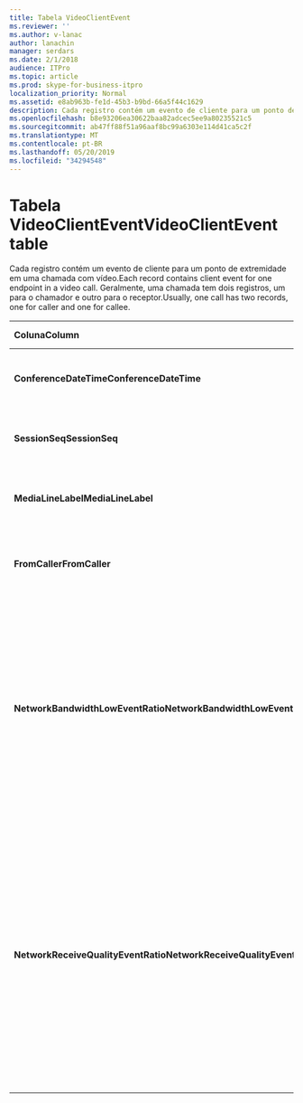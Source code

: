 ```yaml
---
title: Tabela VideoClientEvent
ms.reviewer: ''
ms.author: v-lanac
author: lanachin
manager: serdars
ms.date: 2/1/2018
audience: ITPro
ms.topic: article
ms.prod: skype-for-business-itpro
localization_priority: Normal
ms.assetid: e8ab963b-fe1d-45b3-b9bd-66a5f44c1629
description: Cada registro contém um evento de cliente para um ponto de extremidade em uma chamada com vídeo. Geralmente, uma chamada tem dois registros, um para o chamador e outro para o receptor.
ms.openlocfilehash: b8e93206ea30622baa82adcec5ee9a80235521c5
ms.sourcegitcommit: ab47ff88f51a96aaf8bc99a6303e114d41ca5c2f
ms.translationtype: MT
ms.contentlocale: pt-BR
ms.lasthandoff: 05/20/2019
ms.locfileid: "34294548"
---
```

# <a name="videoclientevent-table"></a><span data-ttu-id="a8ce5-104">Tabela VideoClientEvent</span><span class="sxs-lookup"><span data-stu-id="a8ce5-104">VideoClientEvent table</span></span>
 
<span data-ttu-id="a8ce5-105">Cada registro contém um evento de cliente para um ponto de extremidade em uma chamada com vídeo.</span><span class="sxs-lookup"><span data-stu-id="a8ce5-105">Each record contains client event for one endpoint in a video call.</span></span> <span data-ttu-id="a8ce5-106">Geralmente, uma chamada tem dois registros, um para o chamador e outro para o receptor.</span><span class="sxs-lookup"><span data-stu-id="a8ce5-106">Usually, one call has two records, one for caller and one for callee.</span></span>
  
|<span data-ttu-id="a8ce5-107">**Coluna**</span><span class="sxs-lookup"><span data-stu-id="a8ce5-107">**Column**</span></span>|<span data-ttu-id="a8ce5-108">**Tipo de dados**</span><span class="sxs-lookup"><span data-stu-id="a8ce5-108">**Data Type**</span></span>|<span data-ttu-id="a8ce5-109">**Chave/índice**</span><span class="sxs-lookup"><span data-stu-id="a8ce5-109">**Key/Index**</span></span>|<span data-ttu-id="a8ce5-110">**Detalhes**</span><span class="sxs-lookup"><span data-stu-id="a8ce5-110">**Details**</span></span>|
|:-----|:-----|:-----|:-----|
|<span data-ttu-id="a8ce5-111">**ConferenceDateTime**</span><span class="sxs-lookup"><span data-stu-id="a8ce5-111">**ConferenceDateTime**</span></span> <br/> |<span data-ttu-id="a8ce5-112">datetime</span><span class="sxs-lookup"><span data-stu-id="a8ce5-112">datetime</span></span>  <br/> |<span data-ttu-id="a8ce5-113">Primária</span><span class="sxs-lookup"><span data-stu-id="a8ce5-113">Primary</span></span>  <br/> |<span data-ttu-id="a8ce5-114">Referenciado da [tabela de mídia](medialine-0.md).</span><span class="sxs-lookup"><span data-stu-id="a8ce5-114">Referenced from the [MediaLine table](medialine-0.md).</span></span>  <br/> |
|<span data-ttu-id="a8ce5-115">**SessionSeq**</span><span class="sxs-lookup"><span data-stu-id="a8ce5-115">**SessionSeq**</span></span> <br/> |<span data-ttu-id="a8ce5-116">int</span><span class="sxs-lookup"><span data-stu-id="a8ce5-116">int</span></span>  <br/> |<span data-ttu-id="a8ce5-117">Primária</span><span class="sxs-lookup"><span data-stu-id="a8ce5-117">Primary</span></span>  <br/> |<span data-ttu-id="a8ce5-118">Referenciado da [tabela de mídia](medialine-0.md).</span><span class="sxs-lookup"><span data-stu-id="a8ce5-118">Referenced from the [MediaLine table](medialine-0.md).</span></span>  <br/> |
|<span data-ttu-id="a8ce5-119">**MediaLineLabel**</span><span class="sxs-lookup"><span data-stu-id="a8ce5-119">**MediaLineLabel**</span></span> <br/> |<span data-ttu-id="a8ce5-120">tinyint</span><span class="sxs-lookup"><span data-stu-id="a8ce5-120">tinyint</span></span>  <br/> |<span data-ttu-id="a8ce5-121">Primária</span><span class="sxs-lookup"><span data-stu-id="a8ce5-121">Primary</span></span>  <br/> |<span data-ttu-id="a8ce5-122">Referenciado da [tabela de mídia](medialine-0.md).</span><span class="sxs-lookup"><span data-stu-id="a8ce5-122">Referenced from the [MediaLine table](medialine-0.md).</span></span>  <br/> |
|<span data-ttu-id="a8ce5-123">**FromCaller**</span><span class="sxs-lookup"><span data-stu-id="a8ce5-123">**FromCaller**</span></span> <br/> |<span data-ttu-id="a8ce5-124">bit</span><span class="sxs-lookup"><span data-stu-id="a8ce5-124">bit</span></span>  <br/> |<span data-ttu-id="a8ce5-125">Primária</span><span class="sxs-lookup"><span data-stu-id="a8ce5-125">Primary</span></span>  <br/> |<span data-ttu-id="a8ce5-126">0: dados do chamador</span><span class="sxs-lookup"><span data-stu-id="a8ce5-126">0: Callee's data</span></span>  <br/> <span data-ttu-id="a8ce5-127">1: dados do chamador</span><span class="sxs-lookup"><span data-stu-id="a8ce5-127">1: Caller's data</span></span>  <br/> |
|<span data-ttu-id="a8ce5-128">**NetworkBandwidthLowEventRatio**</span><span class="sxs-lookup"><span data-stu-id="a8ce5-128">**NetworkBandwidthLowEventRatio**</span></span> <br/> || <br/> |<span data-ttu-id="a8ce5-129">Porcentagem da sessão o evento LowBandwidth foi disparado para o estado ' ruim '.</span><span class="sxs-lookup"><span data-stu-id="a8ce5-129">Percentage of session the LowBandwidth event was fired for 'Bad' state.</span></span> <span data-ttu-id="a8ce5-130">A largura de banda disponível é insuficiente para uma experiência de voz aceitável.</span><span class="sxs-lookup"><span data-stu-id="a8ce5-130">The available bandwidth is insufficient for an acceptable voice experience.</span></span>  <br/> |
|<span data-ttu-id="a8ce5-131">**NetworkReceiveQualityEventRatio**</span><span class="sxs-lookup"><span data-stu-id="a8ce5-131">**NetworkReceiveQualityEventRatio**</span></span> <br/> || <br/> |<span data-ttu-id="a8ce5-132">Porcentagem da sessão o evento ReceiveSendQuality foi disparado para o estado ' ruim '.</span><span class="sxs-lookup"><span data-stu-id="a8ce5-132">Percentage of session the ReceiveSendQuality event was fired for 'Bad' state.</span></span>  <br/> <span data-ttu-id="a8ce5-133">A qualidade da rede em termos de tremulação ou perda de pacote é severa e afeta a qualidade do áudio sendo recebido.</span><span class="sxs-lookup"><span data-stu-id="a8ce5-133">Network quality in terms of jitter or packet loss is severe and impacts the quality of audio being received.</span></span>  <br/> |
   

